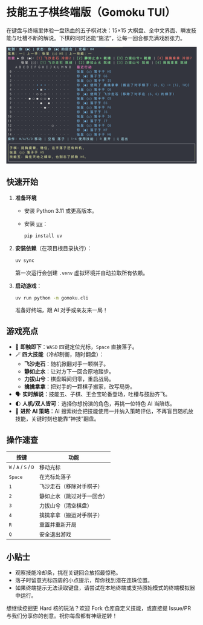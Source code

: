 # 技能五子棋终端版（Gomoku TUI）

在键盘与终端里体验一盘热血的五子棋对决：15×15 大棋盘、全中文界面、瞬发技能与吐槽不断的解说。下棋的同时还能“施法”，让每一回合都充满戏剧张力。

![alt text](images/play.png)

## 快速开始

1. **准备环境**
   - 安装 Python 3.11 或更高版本。
   - 安装 [uv](https://github.com/astral-sh/uv)：

     ```bash
     pip install uv
     ```

2. **安装依赖**（在项目根目录执行）：

   ```bash
   uv sync
   ```

   第一次运行会创建 `.venv` 虚拟环境并自动拉取所有依赖。

3. **启动游戏**：

   ```bash
   uv run python -m gomoku.cli
   ```

   准备好终端，跟 AI 对手或亲友来一局！

## 游戏亮点

- 🎯 **即触即下**：`WASD` 四键定位光标，`Space` 直接落子。
- 🪄 **四大技能**（冷却制衡，随时翻盘）：
  - **飞沙走石**：随机掀翻对手一颗棋子。
  - **静如止水**：让对方下一回合原地踏步。
  - **力拔山兮**：棋盘瞬间归零，重启战局。
  - **擒擒拿拿**：把对手的一颗棋子搬家，改写局势。
- 🗣️ **实时解说**：技能五、子棋、王金宝轮番登场，吐槽与鼓励齐飞。
- 🌓 **人机/双人皆可**：选择你想扮演的角色，再挑一位特色 AI 当陪练。
- 🤖 **进阶 AI 策略**：AI 搜索树会把技能使用一并纳入策略评估，不再盲目随机放技能，关键时刻也能靠“神技”翻盘。

## 操作速查

| 按键 | 功能 |
| ---- | ---- |
| `W` / `A` / `S` / `D` | 移动光标 |
| `Space` | 在光标处落子 |
| `1` | 飞沙走石（移除对手棋子） |
| `2` | 静如止水（跳过对手一回合） |
| `3` | 力拔山兮（清空棋盘） |
| `4` | 擒擒拿拿（搬运对手棋子） |
| `R` | 重置并重新开局 |
| `Q` | 安全退出游戏 |

## 小贴士

- 观察技能冷却条，挑在关键回合放招最惊艳。
- 落子时留意光标四周的小点提示，帮你找到潜在连珠位置。
- 如果终端提示无法读取键盘，请尝试在本地终端或支持原始模式的终端模拟器中运行。

想继续挖掘更 Hard 核的玩法？欢迎 Fork 仓库自定义技能，或直接提 Issue/PR 与我们分享你的创意。祝你每盘都有神级逆转！
